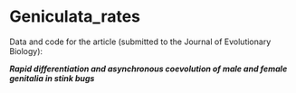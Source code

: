 # Geniculata_rates

Data and code for the article (submitted to the Journal of Evolutionary Biology):

***Rapid differentiation and asynchronous coevolution of male and female genitalia in stink bugs***
